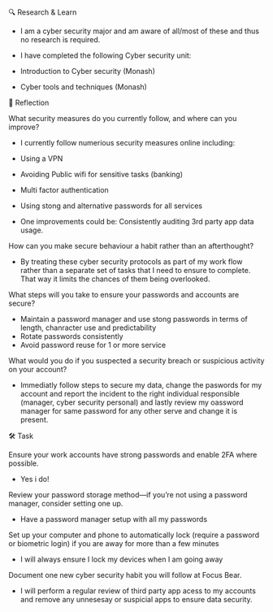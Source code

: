 🔍 Research & Learn

- I am a cyber security major and am aware of all/most of these and thus no research is required.

- I have completed the following Cyber security unit:

- Introduction to Cyber security (Monash)
- Cyber tools and techniques (Monash)


📝 Reflection

What security measures do you currently follow, and where can you improve?
- I currently follow numerious security measures online including:
- Using a VPN
- Avoiding Public wifi for sensitive tasks (banking)
- Multi factor authentication
- Using stong and alternative passwords for all services

- One improvements could be: Consistently auditing 3rd party app data usage.

How can you make secure behaviour a habit rather than an afterthought?
- By treating these cyber security protocols as part of my work flow rather than a separate set of tasks that I need to ensure to complete. That way it limits the chances of them being overlooked.

What steps will you take to ensure your passwords and accounts are secure?
- Maintain a password manager and use stong passwords in terms of length, chanracter use and predictability
- Rotate passwords consistently
- Avoid password reuse for 1 or more service

What would you do if you suspected a security breach or suspicious activity on your account?
- Immediatly follow steps to secure my data, change the paswords for my account and report the incident to the right individual responsible (manager, cyber security personal) and lastly review my oassword manager for same password for any other serve and change it is present. 


🛠️ Task

Ensure your work accounts have strong passwords and enable 2FA where possible.
- Yes i do!

Review your password storage method—if you’re not using a password manager, consider setting one up.
- Have a password manager setup with all my passwords

Set up your computer and phone to automatically lock (require a password or biometric login) if you are away for more than a few minutes
- I will always ensure I lock my devices when I am going away

Document one new cyber security habit you will follow at Focus Bear.
- I will perform a regular review of third party app acess to my accounts and remove any unnesesay or suspicial apps to ensure data security. 